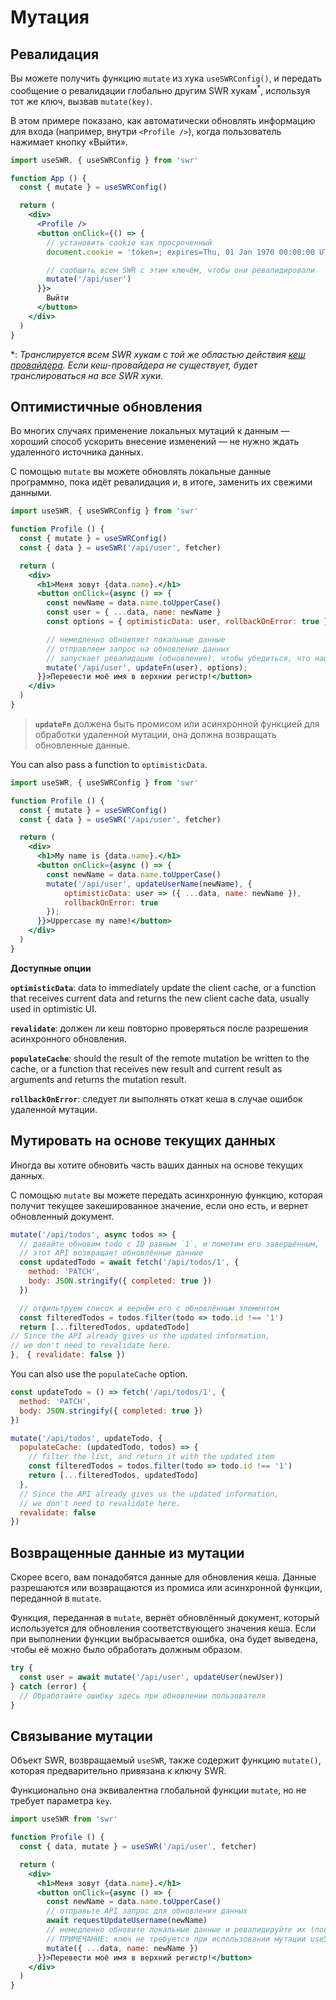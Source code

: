 # Мутация

## Ревалидация

Вы можете получить функцию `mutate` из хука `useSWRConfig()`, и передать сообщение о ревалидации глобально другим SWR хукам<sup>\*</sup>, используя тот же ключ, вызвав `mutate(key)`.

В этом примере показано, как автоматически обновлять информацию для входа (например, внутри `<Profile />`), когда пользователь нажимает кнопку «Выйти».

```jsx
import useSWR, { useSWRConfig } from 'swr'

function App () {
  const { mutate } = useSWRConfig()

  return (
    <div>
      <Profile />
      <button onClick={() => {
        // установить cookie как просроченный
        document.cookie = 'token=; expires=Thu, 01 Jan 1970 00:00:00 UTC; path=/;'

        // сообщить всем SWR с этим ключём, чтобы они ревалидировали
        mutate('/api/user')
      }}>
        Выйти
      </button>
    </div>
  )
}
```

\*: _Транслируется всем SWR хукам с той же областью действия [кеш провайдера](/docs/cache). Если кеш-провайдера не существует, будет транслироваться на все SWR хуки._

## Оптимистичные обновления

Во многих случаях применение локальных мутаций к данным — хороший способ ускорить внесение изменений — не нужно ждать удаленного источника данных.

С помощью `mutate` вы можете обновлять локальные данные программно, пока идёт ревалидация и, в итоге, заменить их свежими данными.

```jsx
import useSWR, { useSWRConfig } from 'swr'

function Profile () {
  const { mutate } = useSWRConfig()
  const { data } = useSWR('/api/user', fetcher)

  return (
    <div>
      <h1>Меня зовут {data.name}.</h1>
      <button onClick={async () => {
        const newName = data.name.toUpperCase()
        const user = { ...data, name: newName }
        const options = { optimisticData: user, rollbackOnError: true }

        // немедленно обновляет локальные данные
        // отправляем запрос на обновление данных
        // запускает ревалидацию (обновление), чтобы убедиться, что наши локальные данные верны
        mutate('/api/user', updateFn(user), options);
      }}>Перевести моё имя в верхнии регистр!</button>
    </div>
  )
}
```

> **`updateFn`** должена быть промисом или асинхронной функцией для обработки удаленной мутации, она должна возвращать обновленные данные.

You can also pass a function to `optimisticData`.

```jsx
import useSWR, { useSWRConfig } from 'swr'

function Profile () {
  const { mutate } = useSWRConfig()
  const { data } = useSWR('/api/user', fetcher)

  return (
    <div>
      <h1>My name is {data.name}.</h1>
      <button onClick={async () => {
        const newName = data.name.toUpperCase()
        mutate('/api/user', updateUserName(newName), {
            optimisticData: user => ({ ...data, name: newName }),
            rollbackOnError: true
        });
      }}>Uppercase my name!</button>
    </div>
  )
}
```

**Доступные опции**

**`optimisticData`**: data to immediately update the client cache, or a function that receives current data and returns the new client cache data, usually used in optimistic UI.

**`revalidate`**: должен ли кеш повторно проверяться после разрешения асинхронного обновления.

**`populateCache`**: should the result of the remote mutation be written to the cache, or a function that receives new result and current result as arguments and returns the mutation result.

**`rollbackOnError`**: следует ли выполнять откат кеша в случае ошибок удаленной мутации.

## Мутировать на основе текущих данных

Иногда вы хотите обновить часть ваших данных на основе текущих данных.

С помощью `mutate` вы можете передать асинхронную функцию, которая получит текущее закешированное значение, если оно есть, и вернет обновленный документ.

```jsx
mutate('/api/todos', async todos => {
  // давайте обновим todo с ID равным `1`, и пометим его завершённым,
  // этот API возвращает обновлённые данные
  const updatedTodo = await fetch('/api/todos/1', {
    method: 'PATCH',
    body: JSON.stringify({ completed: true })
  })

  // отфильтруем список и вернём его с обновлённым элементом
  const filteredTodos = todos.filter(todo => todo.id !== '1')
  return [...filteredTodos, updatedTodo]
// Since the API already gives us the updated information,
// we don't need to revalidate here.
},　{ revalidate: false })
```

You can also use the `populateCache` option.

```jsx
const updateTodo = () => fetch('/api/todos/1', {
  method: 'PATCH',
  body: JSON.stringify({ completed: true })
})

mutate('/api/todos', updateTodo, {
  populateCache: (updatedTodo, todos) => {
    // filter the list, and return it with the updated item
    const filteredTodos = todos.filter(todo => todo.id !== '1')
    return [...filteredTodos, updatedTodo]
  },
  // Since the API already gives us the updated information,
  // we don't need to revalidate here.
  revalidate: false
})
```

## Возвращенные данные из мутации

Скорее всего, вам понадобятся данные для обновления кеша. Данные разрешаются или возвращаются из промиса или асинхронной функции, переданной в `mutate`.

Функция, переданная в `mutate`, вернёт обновлённый документ, который используется для обновления соответствующего значения кеша. Если при выполнении функции выбрасывается ошибка, она будет выведена, чтобы её можно было обработать должным образом.

```jsx
try {
  const user = await mutate('/api/user', updateUser(newUser))
} catch (error) {
  // Обработайте ошибку здесь при обновлении пользователя
}
```

## Связывание мутации

Объект SWR, возвращаемый `useSWR`, также содержит функцию `mutate()`, которая предварительно привязана к ключу SWR.

Функционально она эквивалентна глобальной функции `mutate`, но не требует параметра `key`.

```jsx
import useSWR from 'swr'

function Profile () {
  const { data, mutate } = useSWR('/api/user', fetcher)

  return (
    <div>
      <h1>Меня зовут {data.name}.</h1>
      <button onClick={async () => {
        const newName = data.name.toUpperCase()
        // отправьте API запрос для обновления данных
        await requestUpdateUsername(newName)
        // немедленно обновите локальные данные и ревалидируйте их (повторная выборка)
        // ПРИМЕЧАНИЕ: ключ не требуется при использовании мутации useSWR, поскольку он предварительно привязан
        mutate({ ...data, name: newName })
      }}>Перевести моё имя в верхний регистр!</button>
    </div>
  )
}
```
